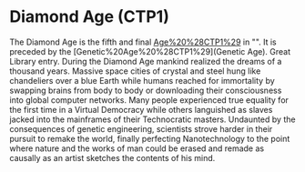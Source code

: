 # Diamond Age (CTP1)

The Diamond Age is the fifth and final [Age%20%28CTP1%29](age) in "". It is preceded by the [Genetic%20Age%20%28CTP1%29](Genetic Age).
Great Library entry.
During the Diamond Age mankind realized the dreams of a thousand years. Massive space cities of crystal and steel hung like chandeliers over a blue Earth while humans reached for immortality by swapping brains from body to body or downloading their consciousness into global computer networks. Many people experienced true equality for the first time in a Virtual Democracy while others languished as slaves jacked into the mainframes of their Technocratic masters. Undaunted by the consequences of genetic engineering, scientists strove harder in their pursuit to remake the world, finally perfecting Nanotechnology to the point where nature and the works of man could be erased and remade as causally as an artist sketches the contents of his mind.